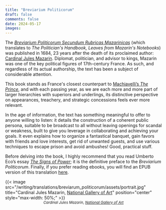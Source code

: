 ```yaml
---
title: "Breviarium Politicorum"
draft: false
comments: false
date: 2024-05-17
images:
---
```


The [*Breviarium Politicorum Secundum Rubricas Mazarinicas*](https://fr.wikipedia.org/wiki/Br%C3%A9viaire_des_politiciens) (which translates to *The Politician's Handbook, Leaves from Mazarin's Notebooks*) was published in 1684, 23 years after the death of its proclaimed author: [Cardinal Jules Mazarin](https://en.wikipedia.org/wiki/Cardinal_Mazarin). Diplomat, politician, and advisor to kings, Mazarin was one of the key political figures of 17th-century France. As such, and regardless of its actual authorship, the text has been a subject of considerable attention.

This book stands as France's closest counterpart to [Machiavelli’s *The Prince*](https://en.wikipedia.org/wiki/The_Prince), and with each passing year, as we are each more and more part of larger hierarchies with superiors and underlings, its distinctive perspective on appearances, treachery, and strategic concessions feels ever more relevant.

In the age of information, the text has something meaningful to offer to anyone willing to listen: it details the construction of a coherent public persona, suitable to be broadcast to all without leaving openings for scandal or weakness, built to give you leverage in collaborating and achieving your goals.
It even explains how to organize a fantastical banquet, gain favors with friends and love interests, get rid of unwanted guests, and use various techniques to escape prison and avoid ambushes! Good, practical stuff.

Before delving into the book, I highly recommend that you read Umberto Eco’s essay [*The Signs of Power*](/writing/translations/breviarum_politicorum/assets/signs_of_power); it is the definitive preface to the *Breviarium Politicorum*.
Finally, if you prefer reading ebooks, you will find an EPUB version of this translation [here](/writing/translations/breviarum_politicorum/assets/Mazarin_Breviarium_Politicorum.epub).

{{< image src="/writing/translations/breviarum_politicorum/assets/portrait.jpg" title="Cardinal Jules Mazarin, [National Gallery of Art](https://www.nga.gov/collection/art-object-page.110731.html#inscription)" position="center" style="max-width: 50%;" >}}
<small style="display: block; margin: 0 auto; text-align: center; font-style: italic;">
Cardinal Jules Mazarin, [National Gallery of Art](https://www.nga.gov/collection/art-object-page.110731.html)
</small>

<!--
TODO second translation:
* fully recheck translation manually
* improve on introuction?
  * introducing a better final hook?
  * mentionning the fact that it has applications to love and friendships
  * the public personna
-->

<!--
Latex/paper edition:
content:
letrine at the beginning of each chapter
title in small caps
page break at the beginning of each chapter
sections and index for ease of use
font imitating original?

use his signature somewhere?
https://commons.wikimedia.org/wiki/File:Signature_Cardinal_Mazarin.png

cover:
[gallimar](https://www.grapheine.com/en/history-of-graphic-design/history-of-book-covers-4) style minimalistic cover (no illustration or just the shape of a cardinal's hat (but mazarin used to go with a minimalistic hat))
*but* writen in white (or cream, but not goldish, to avoid it getting yellow with time) on a cardinal red background (making it pop)

https://en.wikipedia.org/wiki/%C3%89minence_grise#/media/File:G%C3%A9r%C3%B4me_Eminence_grise_1873.jpg
-->